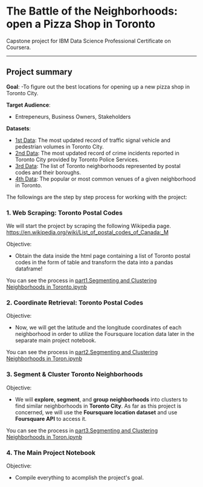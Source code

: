 # The Battle of the Neighborhoods: open  a Pizza Shop in Toronto
Capstone project for IBM Data Science Professional Certificate on Coursera.
***
## Project summary
__Goal__:
-To figure out the best locations for opening up a new pizza shop in Toronto City.

__Target Audience__: 
- Entrepeneurs, Business Owners, Stakeholders

__Datasets__:
- [1st Data](https://tinyurl.com/vehicle-foot-traffic): The most updated record of traffic signal vehicle and pedestrian volumes in Toronto City. 
- [2nd Data](https://tinyurl.com/toronto-mci): The most updated record of crime incidents reported in Toronto City provided by Toronto Police Services.
- [3rd Data](https://tinyurl.com/toronto-postal-code): The list of Toronto neighborhoods represented by postal codes and their boroughs. 
- [4th Data](https://developer.foursquare.com/): The popular or most common venues of a given neighborhood in Toronto. 


The followings are the step by step process for working with the project:

### 1. Web Scraping: Toronto Postal Codes

We will start the project by scraping the following Wikipedia page.
https://en.wikipedia.org/wiki/List_of_postal_codes_of_Canada:_M

Objective:
- Obtain the data inside the html page containing a list of Toronto postal codes in the form of table and transform the data into a pandas dataframe!

You can see the process in [part1.Segmenting and Clustering Neighborhoods in Toronto.ipynb](https://github.com/as183789043/Coursera_Capstone/blob/master/part1.Segmenting%20and%20Clustering%20Neighborhoods%20in%20Toronto.ipynb)


### 2. Coordinate Retrieval: Toronto Postal Codes

Objective:
- Now, we will get the latitude and the longitude coordinates of each neighborhood in order to utilize the Foursquare location data later in the separate main project notebook.

You can see the process in [part2.Segmenting and Clustering Neighborhoods in Toron.ipynb](https://github.com/as183789043/Coursera_Capstone/blob/master/part2.Segmenting%20and%20Clustering%20Neighborhoods%20in%20Toron.ipynb)


### 3.  Segment & Cluster Toronto Neighborhoods

Objective:
- We will __explore__, __segment__, and __group neighborhoods__ into clusters to find similar neighborhoods in __Toronto City__. As far as this project is concerned, we will use the __Foursquare location dataset__ and use __Foursquare API__ to access it.

You can see the process in [part3.Segmenting and Clustering Neighborhoods in Toron.ipynb](https://github.com/as183789043/Coursera_Capstone/blob/master/part3.Segmenting%20and%20Clustering%20Neighborhoods%20in%20Toron.ipynb)

### 4. The Main Project Notebook

Objective: 
- Compile everything to acomplish the project's goal.



